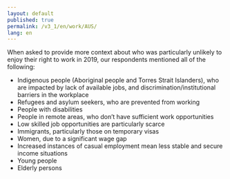 ```yaml
---
layout: default
published: true
permalink: /v3_1/en/work/AUS/
lang: en
---
```

When asked to provide more context about who was particularly unlikely to enjoy their right to work in 2019, our respondents mentioned all of the following:  

- Indigenous people (Aboriginal people and Torres Strait Islanders), who are impacted by lack of available jobs, and discrimination/institutional barriers in the workplace 
- Refugees and asylum seekers, who are prevented from working 
- People with disabilities 
- People in remote areas, who don’t have sufficient work opportunities
- Low skilled job opportunities are particularly scarce 
- Immigrants, particularly those on temporary visas 
- Women, due to a significant wage gap 
- Increased instances of casual employment mean less stable and secure income situations 
- Young people 
- Elderly persons
